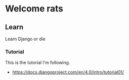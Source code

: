 # Welcome rats

## Learn

Learn Django or die

### Tutorial

This is the tutorial I'm following.
- https://docs.djangoproject.com/en/4.0/intro/tutorial01/
